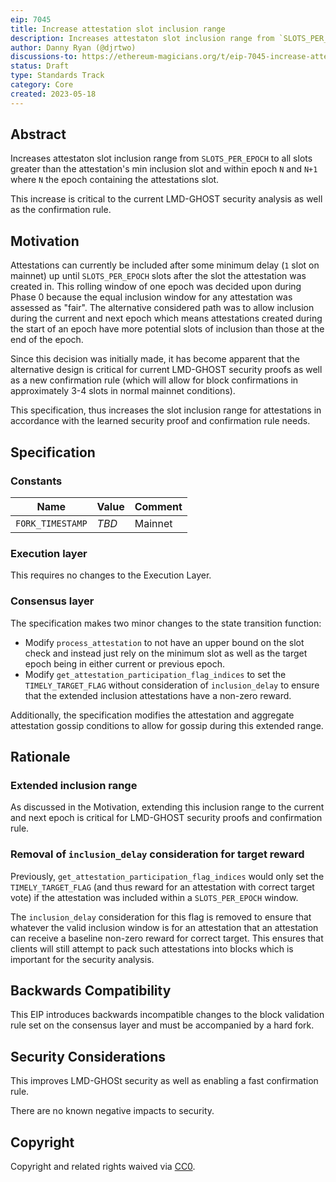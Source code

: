 ```yaml
---
eip: 7045
title: Increase attestation slot inclusion range
description: Increases attestaton slot inclusion range from `SLOTS_PER_EPOCH` to all slots greater than the attestation's slot and within epoch `N` and `N+1` where `N` the epoch containing the attestations slot.
author: Danny Ryan (@djrtwo)
discussions-to: https://ethereum-magicians.org/t/eip-7045-increase-attestation-slot-inclusion-range/14342
status: Draft
type: Standards Track
category: Core
created: 2023-05-18
---
```


## Abstract

Increases attestaton slot inclusion range from `SLOTS_PER_EPOCH` to all slots greater than the attestation's min inclusion slot and within epoch `N` and `N+1` where `N` the epoch containing the attestations slot.

This increase is critical to the current LMD-GHOST security analysis as well as the confirmation rule.

## Motivation

Attestations can currently be included after some minimum delay (`1` slot on mainnet) up until `SLOTS_PER_EPOCH` slots after the slot the attestation was created in. This rolling window of one epoch was decided upon during Phase 0 because the equal inclusion window for any attestation was assessed as "fair". The alternative considered path was to allow inclusion during the current and next epoch which means attestations created during the start of an epoch have more potential slots of inclusion than those at the end of the epoch.

Since this decision was initially made, it has become apparent that the alternative design is critical for current LMD-GHOST security proofs as well as a new confirmation rule (which will allow for block confirmations in approximately 3-4 slots in normal mainnet conditions).

This specification, thus increases the slot inclusion range for attestations in accordance with the learned security proof and confirmation rule needs.

## Specification

### Constants

| Name | Value | Comment |
| - | - | - |
|`FORK_TIMESTAMP` | *TBD* | Mainnet |

### Execution layer

This requires no changes to the Execution Layer.

### Consensus layer

The specification makes two minor changes to the state transition function:
* Modify `process_attestation` to not have an upper bound on the slot check and instead just rely on the minimum slot as well as the target epoch being in either current or previous epoch.
* Modify `get_attestation_participation_flag_indices` to set the `TIMELY_TARGET_FLAG` without consideration of `inclusion_delay` to ensure that the extended inclusion attestations have a non-zero reward.

Additionally, the specification modifies the attestation and aggregate attestation gossip conditions to allow for gossip during this extended range.

## Rationale

### Extended inclusion range

As discussed in the Motivation, extending this inclusion range to the current and next epoch is critical for LMD-GHOST security proofs and confirmation rule.

### Removal of `inclusion_delay` consideration for target reward

Previously, `get_attestation_participation_flag_indices` would only set the `TIMELY_TARGET_FLAG` (and thus reward for an attestation with correct target vote) if the attestation was included within a `SLOTS_PER_EPOCH` window.

The `inclusion_delay` consideration for this flag is removed to ensure that whatever the valid inclusion window is for an attestation that an attestation can receive a baseline non-zero reward for correct target. This ensures that clients will still attempt to pack such attestations into blocks which is important for the security analysis.

## Backwards Compatibility

This EIP introduces backwards incompatible changes to the block validation rule set on the consensus layer and must be accompanied by a hard fork.

## Security Considerations

This improves LMD-GHOSt security as well as enabling a fast confirmation rule.

There are no known negative impacts to security.

## Copyright

Copyright and related rights waived via [CC0](../LICENSE.md).

